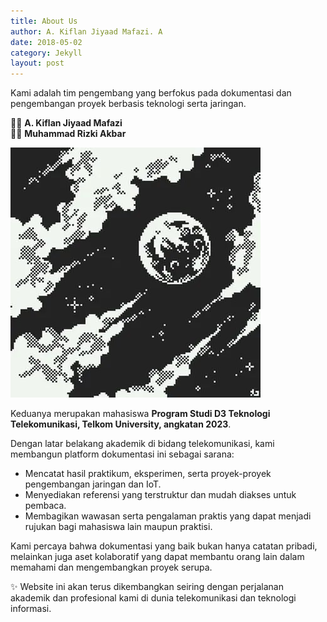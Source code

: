 ```yaml
---
title: About Us
author: A. Kiflan Jiyaad Mafazi. A
date: 2018-05-02
category: Jekyll
layout: post
---
```


Kami adalah tim pengembang yang berfokus pada dokumentasi dan pengembangan proyek berbasis teknologi serta jaringan.  

👨‍💻 **A. Kiflan Jiyaad Mafazi**  
👨‍💻 **Muhammad Rizki Akbar**  

![Alt Text](/assets/gitbook/images/bulan.jpg)


Keduanya merupakan mahasiswa **Program Studi D3 Teknologi Telekomunikasi, Telkom University, angkatan 2023**.  

Dengan latar belakang akademik di bidang telekomunikasi, kami membangun platform dokumentasi ini sebagai sarana:  
- Mencatat hasil praktikum, eksperimen, serta proyek-proyek pengembangan jaringan dan IoT.  
- Menyediakan referensi yang terstruktur dan mudah diakses untuk pembaca.  
- Membagikan wawasan serta pengalaman praktis yang dapat menjadi rujukan bagi mahasiswa lain maupun praktisi.  

Kami percaya bahwa dokumentasi yang baik bukan hanya catatan pribadi, melainkan juga aset kolaboratif yang dapat membantu orang lain dalam memahami dan mengembangkan proyek serupa.  

✨ Website ini akan terus dikembangkan seiring dengan perjalanan akademik dan profesional kami di dunia telekomunikasi dan teknologi informasi.  